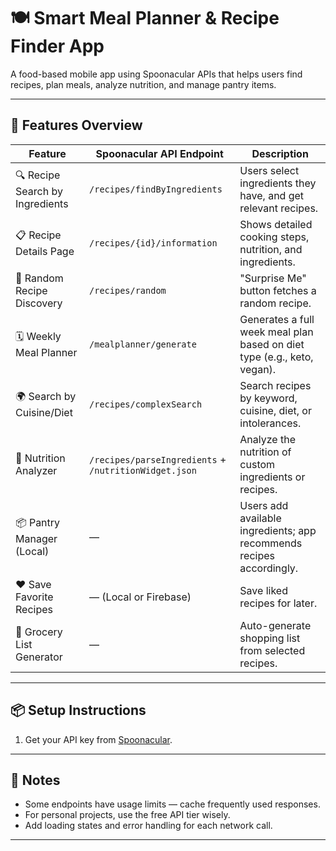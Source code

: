 # 🍽️ Smart Meal Planner & Recipe Finder App

A food-based mobile app using Spoonacular APIs that helps users find recipes, plan meals, analyze nutrition, and manage pantry items.

---

## 🚀 Features Overview

| Feature                           | Spoonacular API Endpoint                     | Description                                                                 |
|-----------------------------------|----------------------------------------------|-----------------------------------------------------------------------------|
| 🔍 Recipe Search by Ingredients   | `/recipes/findByIngredients`                | Users select ingredients they have, and get relevant recipes.              |
| 📋 Recipe Details Page            | `/recipes/{id}/information`                 | Shows detailed cooking steps, nutrition, and ingredients.                  |
| 🎲 Random Recipe Discovery        | `/recipes/random`                           | "Surprise Me" button fetches a random recipe.                              |
| 🗓️ Weekly Meal Planner            | `/mealplanner/generate`                     | Generates a full week meal plan based on diet type (e.g., keto, vegan).    |
| 🌍 Search by Cuisine/Diet         | `/recipes/complexSearch`                    | Search recipes by keyword, cuisine, diet, or intolerances.                 |
| 🧪 Nutrition Analyzer             | `/recipes/parseIngredients` + `/nutritionWidget.json` | Analyze the nutrition of custom ingredients or recipes.           |
| 📦 Pantry Manager (Local)         | —                                            | Users add available ingredients; app recommends recipes accordingly.       |
| ❤️ Save Favorite Recipes          | — (Local or Firebase)                       | Save liked recipes for later.                                              |
| 🛒 Grocery List Generator         | —                                            | Auto-generate shopping list from selected recipes.                         |


---

## 📦 Setup Instructions

1. Get your API key from [Spoonacular](https://spoonacular.com/food-api).

---

## 📌 Notes

- Some endpoints have usage limits — cache frequently used responses.
- For personal projects, use the free API tier wisely.
- Add loading states and error handling for each network call.

---

